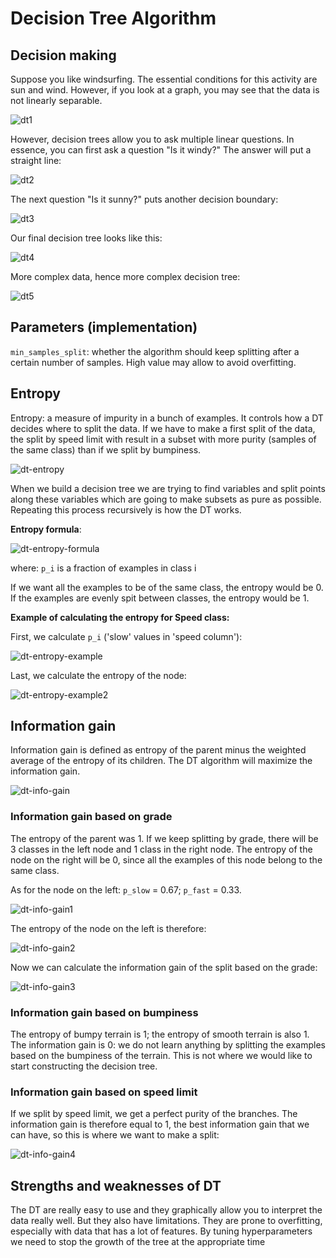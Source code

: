 # Decision Tree Algorithm

## Decision making

Suppose you like windsurfing. The essential conditions for this activity are sun and wind. However, if you look at a graph, you may see that the data is not linearly separable.

![dt1](dt1.png)

However, decision trees allow you to ask multiple linear questions. In essence, you can first ask a question "Is it windy?" The answer will put a straight line:

![dt2](dt2.png)

The next question "Is it sunny?" puts another decision boundary:

![dt3](dt3.png)

Our final decision tree looks like this:

![dt4](dt4.png)

More complex data, hence more complex decision tree:

![dt5](dt5.png) 

## Parameters (implementation)

`min_samples_split`: whether the algorithm should keep splitting after a certain number of samples. High value may allow to avoid overfitting. 

## Entropy

Entropy: a measure of impurity in a bunch of examples. It controls how a DT decides where to split the data. If we have to make a first split of the data, the split by speed limit with result in a subset with more purity (samples of the same class) than if we split by bumpiness. 

![dt-entropy](dt-entropy.png)

When we build a decision tree we are trying to find variables and split points along these variables which are going to make subsets as pure as possible. Repeating this process recursively is how the DT works.

**Entropy formula**: 

![dt-entropy-formula](dt-entropy-formula.png)

where:
`p_i` is a fraction of examples in class i

If we want all the examples to be of the same class, the entropy would be 0. If the examples are evenly spit between classes, the entropy would be 1. 

**Example of calculating the entropy for Speed class:**

First, we calculate `p_i` ('slow' values in 'speed column'):

![dt-entropy-example](dt-entropy-example.png)

Last, we calculate the entropy of the node: 

![dt-entropy-example2](dt-entropy-example2.png)

## Information gain

Information gain is defined as entropy of the parent minus the weighted average of the entropy of its children. The DT algorithm will maximize the information gain. 

![dt-info-gain](dt-info-gain.png)

### Information gain based on grade

The entropy of the parent was 1. If we keep splitting by grade, there will be 3 classes in the left node and 1 class in the right node. The entropy of the node on the right will be 0, since all the examples of this node belong to the same class. 

As for the node on the left: `p_slow` = 0.67; `p_fast` = 0.33. 

![dt-info-gain1](dt-info-gain1.png)

The entropy of the node on the left is therefore: 

![dt-info-gain2](dt-info-gain2.png)

Now we can calculate the information gain of the split based on the grade: 

![dt-info-gain3](dt-info-gain3.png)

### Information gain based on bumpiness

The entropy of bumpy terrain is 1; the entropy of smooth terrain is also 1. The information gain is 0: we do not learn anything by splitting the examples based on the bumpiness of the terrain. This is not where we would like to start constructing the decision tree. 

### Information gain based on speed limit

If we split by speed limit, we get a perfect purity of the branches. The information gain is therefore equal to 1, the best information gain that we can have, so this is where we want to make a split: 

![dt-info-gain4](dt-info-gain4.png)

## Strengths and weaknesses of DT

The DT are really easy to use and they graphically allow you to interpret the data really well. But they also have limitations.  They are prone to overfitting, especially with data that has a lot of features. By tuning hyperparameters we need to stop the growth of the tree at the appropriate time 